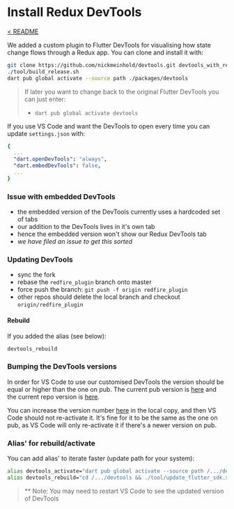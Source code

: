 # Install Redux DevTools

[< README](../README.md)

We added a custom plugin to Flutter DevTools for visualising how state change flows through a Redux app. You can clone and install it with: 

```sh
git clone https://github.com/nickmeinhold/devtools.git devtools_with_redux && cd devtools_with_redux
./tool/build_release.sh
dart pub global activate --source path ./packages/devtools
```

> If later you want to change back to the original Flutter DevTools you can just enter:
> - `dart pub global activate devtools`

If you use VS Code and want the DevTools to open every time you can update `settings.json` with:
```yaml
{
  ...
  "dart.openDevTools": "always",
  "dart.embedDevTools": false,
  ...
}
```

### Issue with embedded DevTools 

- the embedded version of the DevTools currently uses a hardcoded set of tabs 
- our addition to the DevTools lives in it's own tab 
- hence the embedded version won't show our Redux DevTools tab 
- *we have filed an issue to get this sorted*

### Updating DevTools 

- sync the fork 
- rebase the `redfire_plugin` branch onto master
- force push the branch: `git push -f origin redfire_plugin`
- other repos should delete the local branch and checkout `origin/redfire_plugin`

#### Rebuild

If you added the alias (see below):

```sh
devtools_rebuild
```

### Bumping the DevTools versions

In order for VS Code to use our customised DevTools the version should be equal or higher than the one on pub.  The current pub version is [here](https://pub.dev/packages/devtools/changelog) and the current repo version is [here](https://github.com/flutter/devtools/blob/master/packages/devtools/CHANGELOG.md).

You can increase the version number [here](https://github.com/flutter/devtools/blob/master/packages/devtools/pubspec.yaml#L11) in the local copy, and then VS Code should not re-activate it. It's fine for it to be the same as the one on pub, as VS Code will only re-activate it if there's a newer version on pub.

### Alias' for rebuild/activate

You can add alias' to iterate faster (update path for your system):

```sh
alias devtools_activate="dart pub global activate --source path /.../devtools/packages/devtools"
alias devtools_rebuild="cd /.../devtools && ./tool/update_flutter_sdk.sh && ./rebuild.sh && dart pub global activate --source path ./packages/devtools"
```

> ** Note: You may need to restart VS Code to see the updated version of DevTools 